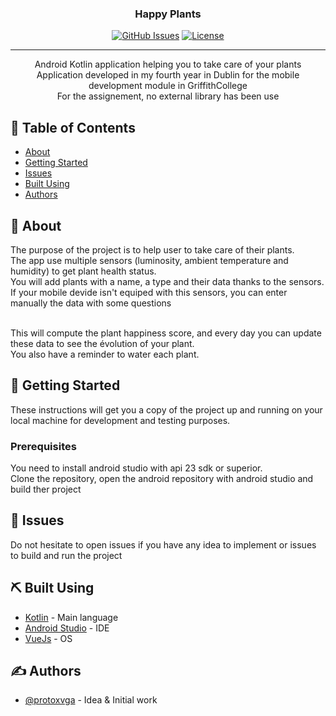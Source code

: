 <h3 align="center">Happy Plants</h3>

<div align="center">

[![GitHub Issues](https://img.shields.io/github/issues/protoxvga/happy_plants.svg)](https://github.com/protoxvga/happy_plants/issues)
[![License](https://img.shields.io/badge/license-MIT-blue.svg)](/LICENSE)

</div>

---

<p align="center">
    Android Kotlin application helping you to take care of your plants<br>
    Application developed in my fourth year in Dublin for the mobile development module in GriffithCollege<br>
    For the assignement, no external library has been use
</p>

## 📝 Table of Contents

- [About](#about)
- [Getting Started](#getting_started)
- [Issues](#issues)
- [Built Using](#built_using)
- [Authors](#authors)

## 🧐 About <a name = "about"></a>

The purpose of the project is to help user to take care of their plants.<br>
The app use multiple sensors (luminosity, ambient temperature and humidity) to get plant health status.<br>
You will add plants with a name, a type and their data thanks to the sensors.<br>
If your mobile devide isn't equiped with this sensors, you can enter manually the data with some questions<br><br>

This will compute the plant happiness score, and every day you can update these data to see the évolution of your plant.<br>
You also have a reminder to water each plant.<br>

## 🏁 Getting Started <a name = "getting_started"></a>

These instructions will get you a copy of the project up and running on your local machine for development and testing purposes.

### Prerequisites

You need to install android studio with api 23 sdk or superior.<br>
Clone the repository, open the android repository with android studio and build ther project

## 🎈 Issues <a name="issues"></a>

Do not hesitate to open issues if you have any idea to implement or issues to build and run the project<br>

## ⛏️ Built Using <a name = "built_using"></a>

- [Kotlin](https://kotlinlang.org/) - Main language
- [Android Studio](https://developer.android.com/studio) - IDE
- [VueJs](https://www.android.com/intl/en_us/) - OS

## ✍️ Authors <a name = "authors"></a>

- [@protoxvga](https://github.com/protoxvga) - Idea & Initial work